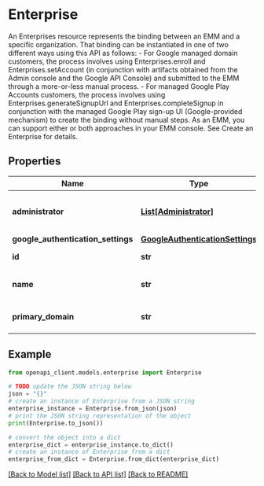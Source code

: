 # Enterprise

An Enterprises resource represents the binding between an EMM and a specific organization. That binding can be instantiated in one of two different ways using this API as follows: - For Google managed domain customers, the process involves using Enterprises.enroll and Enterprises.setAccount (in conjunction with artifacts obtained from the Admin console and the Google API Console) and submitted to the EMM through a more-or-less manual process. - For managed Google Play Accounts customers, the process involves using Enterprises.generateSignupUrl and Enterprises.completeSignup in conjunction with the managed Google Play sign-up UI (Google-provided mechanism) to create the binding without manual steps. As an EMM, you can support either or both approaches in your EMM console. See Create an Enterprise for details.

## Properties

Name | Type | Description | Notes
------------ | ------------- | ------------- | -------------
**administrator** | [**List[Administrator]**](Administrator.md) | Admins of the enterprise. This is only supported for enterprises created via the EMM-initiated flow. | [optional] 
**google_authentication_settings** | [**GoogleAuthenticationSettings**](GoogleAuthenticationSettings.md) |  | [optional] 
**id** | **str** | The unique ID for the enterprise. | [optional] 
**name** | **str** | The name of the enterprise, for example, \&quot;Example, Inc\&quot;. | [optional] 
**primary_domain** | **str** | The enterprise&#39;s primary domain, such as \&quot;example.com\&quot;. | [optional] 

## Example

```python
from openapi_client.models.enterprise import Enterprise

# TODO update the JSON string below
json = "{}"
# create an instance of Enterprise from a JSON string
enterprise_instance = Enterprise.from_json(json)
# print the JSON string representation of the object
print(Enterprise.to_json())

# convert the object into a dict
enterprise_dict = enterprise_instance.to_dict()
# create an instance of Enterprise from a dict
enterprise_from_dict = Enterprise.from_dict(enterprise_dict)
```
[[Back to Model list]](../README.md#documentation-for-models) [[Back to API list]](../README.md#documentation-for-api-endpoints) [[Back to README]](../README.md)


